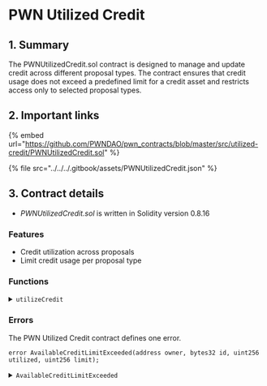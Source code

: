 # PWN Utilized Credit

## 1. Summary

The PWNUtilizedCredit.sol contract is designed to manage and update credit across different proposal types. The contract ensures that credit usage does not exceed a predefined limit for a credit asset and restricts access only to selected proposal types.

## 2. Important links

{% embed url="https://github.com/PWNDAO/pwn_contracts/blob/master/src/utilized-credit/PWNUtilizedCredit.sol" %}

{% file src="../../../.gitbook/assets/PWNUtilizedCredit.json" %}

## 3. Contract details

* _PWNUtilizedCredit.sol_ is written in Solidity version 0.8.16

### Features

* Credit utilization across proposals
* Limit credit usage per proposal type

### Functions

<details>

<summary><code>utilizeCredit</code></summary>

#### Overview

This function updates the utilized credit for an owner for a selected credit asset.

This function takes four arguments:

* `address`**`owner`** - Credit owner address
* `bytes32`**`id`** - Credit identifier
* `uint256`**`amount`** - Credit amount
* `uint256`**`limit`** - Credit limit

#### Implementation

```solidity
function utilizeCredit(address owner, bytes32 id, uint256 amount, uint256 limit) external onlyWithHubTag {
    uint256 extendedAmount = utilizedCredit[owner][id] + amount;
    if (extendedAmount > limit) {
        revert AvailableCreditLimitExceeded({ owner: owner, id: id, utilized: extendedAmount, limit: limit });
    }

    utilizedCredit[owner][id] = extendedAmount;
}
```

</details>

### Errors

The PWN Utilized Credit contract defines one error.

```solidity
error AvailableCreditLimitExceeded(address owner, bytes32 id, uint256 utilized, uint256 limit);
```

<details>

<summary><code>AvailableCreditLimitExceeded</code></summary>

A AvailableCreditLimitExceeded error is thrown when&#x20;

This error has four parameters:

* `address`**`owner`**
* `bytes32`**`id`**
* `uint256`**`utilzed`**
* `uint256`**`limit`**

</details>
